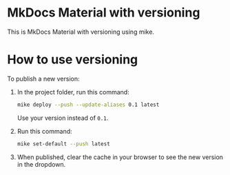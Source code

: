 # MkDocs Material with versioning

This is MkDocs Material with versioning using mike.

# How to use versioning

To publish a new version:

1. In the project folder, run this command:

    ```sh
    mike deploy --push --update-aliases 0.1 latest
    ```

    Use your version instead of `0.1`.

1. Run this command:

    ```sh
    mike set-default --push latest
    ```

1. When published, clear the cache in your browser to see the new version in the dropdown.
